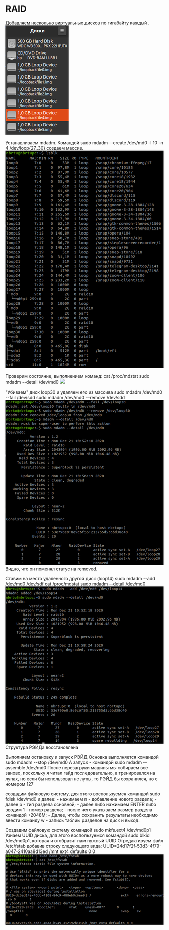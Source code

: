 # RAID

Добавляем нескольно виртуальных дисков по гигабайту каждый
.
![](https://raw.githubusercontent.com/buster42b/linadmin/main/lab4/Снимок%20экрана%20от%202020-12-21%2010-32-53.png)

Устанавливаем mdadm. Командой sudo mdadm --create /dev/md0 -l 10 -n 4 /dev/loop{27..30} создаем массив.\
![](https://raw.githubusercontent.com/buster42b/linadmin/main/lab4/Снимок%20экрана%20от%202020-12-21%2012-50-04.png)

Проверим состояние, выполнением команд:
cat /proc/mdstat
sudo mdadm --detail /dev/md0
![](hhttps://raw.githubusercontent.com/buster42b/linadmin/main/lab4/Снимок%20экрана%20от%202020-12-21%2011-01-05.png)

"Убиваем" диск loop30 и удаляем его из массива
sudo mdadm /dev/md0 --fail /dev/sdd
sudo mdadm /dev/md0 --remove /dev/sdd
![](https://raw.githubusercontent.com/buster42b/linadmin/main/lab4/Снимок%20экрана%20от%202020-12-21%2011-01-27.png)
Видно, что он поменял статус на removed.

Ставим на место удаленного другой диск (loop14)
sudo mdadm --add /dev/md0 /dev/sdf
cat /proc/mdstat
sudo mdadm --detail /dev/md0
![](https://raw.githubusercontent.com/buster42b/linadmin/main/lab4/Снимок%20экрана%20от%202020-12-21%2011-01-40.png)
Структура РЭЙДа восстановлена

Выполняем остановку и запуск РЭЙД
Основка выполняется командой sudo mdadm --stop /dev/md0 А запуск - командой sudo mdadm --assemble /dev/md0
После перезагруки машины мы собираем все заново, поскольку я читал гайд последовательно, а тренировался на лупах, но если бы использовал не лупы, то РЭЙД бы сохранился, но с номером 127

создадим файловую систему, для этого воспользуемся командой sudo fdisk /dev/md0 и далее:
    - нажимаем n - добавление нового раздела;
    - далее p - тип раздела основной;
    - далее либо нажимаем ENTER либо вводим 1 - номер раздела;
    - после чего указываем размер раздела командой +2048M;
    - Далее, чтобы сохранить результаты необходимо ввести команду w - запись таблиы разделов на диск и выход.

Создадим файловую систему командой sudo mkfs.ext4 /dev/md0p1
Узнаем UUID диска, для этого воспользуемся командой sudo blkid /dev/md0p1, которая и отобразит нам нужный UUID
Отредактируем файл /etc/fstab добавив строку следующего вида: UUID=24d17f2f-53d3-4f79-a047-2410aa8d13ed /mnt ext4 defaults 0 0
![](https://raw.githubusercontent.com/buster42b/linadmin/main/lab4/Снимок%20экрана%20от%202020-12-21%2011-46-02.png)
